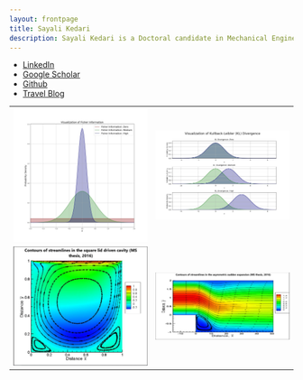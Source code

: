 ```yaml
---
layout: frontpage
title: Sayali Kedari
description: Sayali Kedari is a Doctoral candidate in Mechanical Engineering at the University of Cincinnati.
---
```


<div class="navbar">
  <div class="navbar-inner">
      <ul class="nav">
          <li><a href="https://www.linkedin.com/in/kedarisa">LinkedIn</a></li>
          <li><a href="https://scholar.google.com/citations?user=wmJICCwAAAAJ&hl=en">Google Scholar</a></li>
          <li><a href="https://github.com/sayrjked">Github</a></li>
          <li><a href="http://sayalikedari.blogspot.com">Travel Blog</a></li>
      </ul>
  </div>
</div>

<table class="wide">
<tr>
  <td class="left">
     <img src="assets/pics/FisherInfo_likelihoodsrepresn.jpg" alt="FIrepresn" title="Fisher Information - representation"/>
  </td>
  <td class="right">
    <img src="assets/pics/KLdivergence_representn.jpg" alt="KLrepresn" title="KL Divergence - representation"/>
  </td>
</tr>
<tr>
  <td class="left">
        <img src="assets/publpics/cavityM2.png" alt="Lid driven cavity" title="Contours of streamlines in the square lid driven cavity (MS thesis, 2016)"/>
  </td>
  <td class="right">
        <img src="assets/publpics/expansion15_800x400.png" alt="asymmetric sudden expansion" title="Contours of streamlines in the asymmetric sudden expansion (MS thesis, 2016)"/>
  </td>
</tr>
</table>
